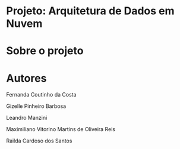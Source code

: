 # Projeto: Arquitetura de Dados em Nuvem


# Sobre o projeto


# Autores
Fernanda Coutinho da Costa

Gizelle Pinheiro Barbosa

Leandro Manzini

Maximiliano Vitorino Martins de Oliveira Reis

Railda Cardoso dos Santos

